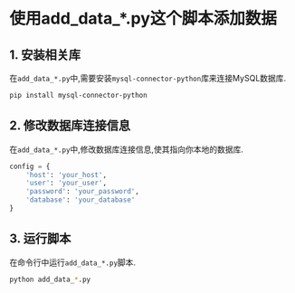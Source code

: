 # 使用add_data_*.py这个脚本添加数据

## 1. 安装相关库

在`add_data_*.py`中,需要安装`mysql-connector-python`库来连接MySQL数据库.

```bash
pip install mysql-connector-python
```

## 2. 修改数据库连接信息
在`add_data_*.py`中,修改数据库连接信息,使其指向你本地的数据库.

```python
config = {
    'host': 'your_host',
    'user': 'your_user',
    'password': 'your_password',
    'database': 'your_database'
}
```

## 3. 运行脚本

在命令行中运行`add_data_*.py`脚本.

```bash
python add_data_*.py
```